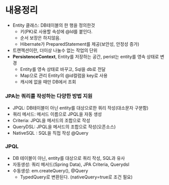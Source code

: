 # 내용정리
- Entity 클래스: DB테이블의 한 행을 정의한것
  - 키(PK)로 사용할 속성에 @Id를 붙인다.
  - 순서 보장은 하지않음.
  - Hibernate가 PreparedStatement를 제공(보안성, 안정성 증가)
- 트랜젝션이란, 더이상 나눌수 없는 작업의 단위
- **PersistenceContext**, Entity를 저장하는 공간, perist는 entity를 영속 상태로 변경
  - Entity를 영속 상태로 바꾸고, Sql을 db로 전달
  - Map으로 관리 Entity의 @id컬럼을 key로 사용
  - 캐시에 없을 때만 DB에서 조회

### JPA는 쿼리를 작성하는 다양한 방법 지원
- JPQL: DB테이블이 아닌 entity를 대상으로한 쿼리 작성(대소문자 구분함)
- 쿼리 메서드: 메서드 이름으로 JPQL을 자동 생성
- Criteria: JPQL을 메서드의 조합으로 작성
- QueryDSL: JPQL을 메서드의 조합으로 작성(오픈소스)
- NativeSQL : SQL을 직접 작성 @Query

### JPQL
- DB 테이블이 아닌, entity를 대상으로 쿼리 작성, SQL과 유사
- 자동생성: 쿼리 메서드(Spring Data), JPA Criteria, Querydsl
- 수동생성: em.createQuery(), @Query 
  - TypedQuery로 변환된다. (nativeQuery=true로 조건 필요)
